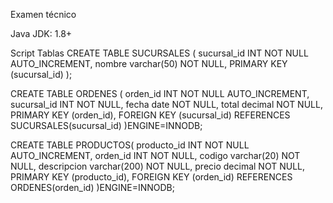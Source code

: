 Examen técnico 

Java JDK: 1.8+

Script Tablas
CREATE TABLE SUCURSALES (
	sucursal_id INT NOT NULL AUTO_INCREMENT,
	nombre varchar(50) NOT NULL,
	PRIMARY KEY (sucursal_id)
);

CREATE TABLE ORDENES (
	orden_id INT NOT NULL AUTO_INCREMENT,
	sucursal_id INT NOT NULL,
	fecha date NOT NULL,
	total decimal NOT NULL,
	PRIMARY KEY (orden_id),
	FOREIGN KEY (sucursal_id) REFERENCES SUCURSALES(sucursal_id)
)ENGINE=INNODB;

CREATE TABLE PRODUCTOS(
	producto_id INT NOT NULL AUTO_INCREMENT,
	orden_id INT NOT NULL,
	codigo varchar(20) NOT NULL,
	descripcion varchar(200) NOT NULL,
	precio decimal NOT NULL,
	PRIMARY KEY (producto_id),
	FOREIGN KEY (orden_id) REFERENCES ORDENES(orden_id)
)ENGINE=INNODB;
